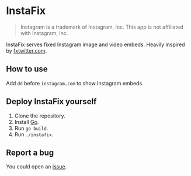 # InstaFix

> Instagram is a trademark of Instagram, Inc. This app is not affiliated with Instagram, Inc.

InstaFix serves fixed Instagram image and video embeds. Heavily inspired by [fxtwitter.com](https://fxtwitter.com).

## How to use

Add `dd` before `instagram.com` to show Instagram embeds.

## Deploy InstaFix yourself

1. Clone the repository.
2. Install [Go](https://golang.org/doc/install).
3. Run `go build`.
4. Run `./instafix`.

## Report a bug

You could open an [issue](https://github.com/Wikidepia/InstaFix/issues).
